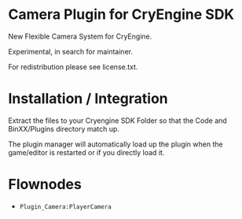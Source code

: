 Camera Plugin for CryEngine SDK
===============================
New Flexible Camera System for CryEngine.

Experimental, in search for maintainer.

For redistribution please see license.txt.

Installation / Integration
==========================
Extract the files to your Cryengine SDK Folder so that the Code and BinXX/Plugins directory match up.

The plugin manager will automatically load up the plugin when the game/editor is restarted or if you directly load it.

Flownodes
=========
* ```Plugin_Camera:PlayerCamera```

